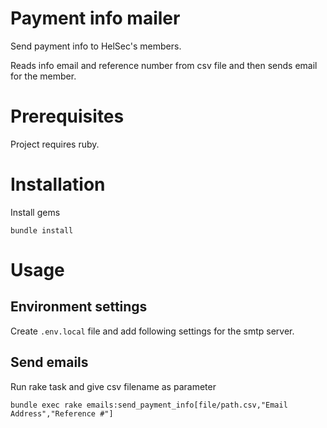 # Payment info mailer

Send payment info to HelSec's members.

Reads info email and reference number from csv file and then sends email for the member.

# Prerequisites

Project requires ruby.

# Installation

Install gems

    bundle install

# Usage

## Environment settings

Create `.env.local` file and add following settings for the smtp server.

## Send emails

Run rake task and give csv filename as parameter

    bundle exec rake emails:send_payment_info[file/path.csv,"Email Address","Reference #"]
